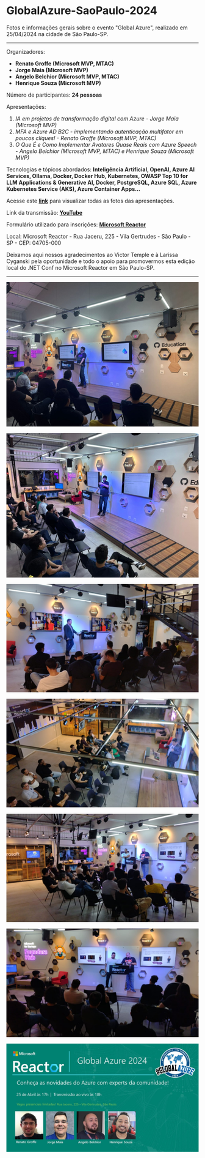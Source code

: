 # GlobalAzure-SaoPaulo-2024
Fotos e informações gerais sobre o evento "Global Azure", realizado em 25/04/2024 na cidade de São Paulo-SP.

--- 

Organizadores:
- **Renato Groffe (Microsoft MVP, MTAC)**
- **Jorge Maia (Microsoft MVP)**
- **Angelo Belchior (Microsoft MVP, MTAC)**
- **Henrique Souza (Microsoft MVP)**

Número de participantes: **24 pessoas**

Apresentações:
1) _IA em projetos de transformação digital com Azure - Jorge Maia (Microsoft MVP)_
2) _MFA e Azure AD B2C - implementando autenticação multifator em poucos cliques! - Renato Groffe (Microsoft MVP, MTAC)_
3) _O Que É e Como Implementar Avatares Quase Reais com Azure Speech - Angelo Belchior (Microsoft MVP, MTAC) e Henrique Souza (Microsoft MVP)_

Tecnologias e tópicos abordados: **Inteligência Artificial, OpenAI, Azure AI Services, Ollama, Docker, Docker Hub, Kubernetes, OWASP Top 10 for LLM Applications & Generative AI, Docker, PostgreSQL, Azure SQL, Azure Kubernetes Service (AKS), Azure Container Apps...**

Acesse este [**link**](/img/) para visualizar todas as fotos das apresentações.

Link da transmissão: [**YouTube**](https://www.youtube.com/watch?v=Hdtl3lvgYcI)

Formulário utilizado para inscrições: [**Microsoft Reactor**](https://developer.microsoft.com/pt-br/reactor/events/22160/?wt.mc_id=1reg_22160_webpage_reactor)

Local: Microsoft Reactor - Rua Jaceru, 225 - Vila Gertrudes - São Paulo - SP - CEP: 04705-000

Deixamos aqui nossos agradecimentos ao Victor Temple e à Larissa Cyganski pela oportunidade e todo o apoio para promovermos esta edição local do .NET Conf no Microsoft Reactor em São Paulo-SP.

---

![Renato palestrando 1](img/ga-24.jpg)

![Renato palestrando 2](img/ga-46.jpg)

![Jorge palestrando 1](img/ga-16.jpg)

![Jorge palestrando 2](img/ga-20.jpg)

![Angelo e Henrique palestrando 1](img/ga-29.jpg)

![Angelo e Henrique palestrando 2](img/ga-32.jpg)

![Banner do evento](img/banner.jpg)